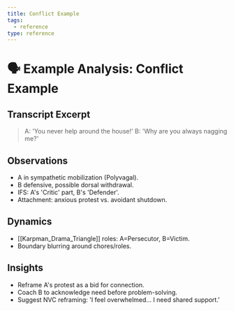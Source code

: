 ```yaml
---
title: Conflict Example
tags:
  - reference
type: reference
---
```


<!-- @format -->

# 🗣 Example Analysis: Conflict Example

## Transcript Excerpt

> A: 'You never help around the house!'
> B: 'Why are you always nagging me?'

## Observations

- A in sympathetic mobilization (Polyvagal).
- B defensive, possible dorsal withdrawal.
- IFS: A's 'Critic' part, B's 'Defender'.
- Attachment: anxious protest vs. avoidant shutdown.

## Dynamics

- [[Karpman_Drama_Triangle]] roles: A=Persecutor, B=Victim.
- Boundary blurring around chores/roles.

## Insights

- Reframe A's protest as a bid for connection.
- Coach B to acknowledge need before problem-solving.
- Suggest NVC reframing: 'I feel overwhelmed... I need shared support.'
